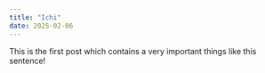 ```yaml
---
title: "Ichi"
date: 2025-02-06
---
```

This is the first post which contains a very important things like this sentence!
